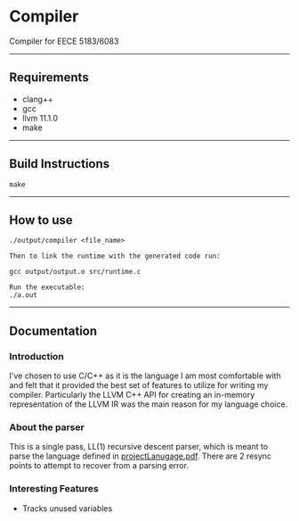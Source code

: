 # Compiler
Compiler for EECE 5183/6083
- - - -
## Requirements

* clang++
* gcc
* llvm 11.1.0
* make
- - - -
## Build Instructions
```
make
```
- - - -
## How to use
```
./output/compiler <file_name>

Then to link the runtime with the generated code run: 

gcc output/output.o src/runtime.c 

Run the executable:
./a.out 
```
- - - -
## Documentation
### Introduction
I've chosen to use C/C++ as it is the language I am most comfortable with and felt that it provided the
best set of features to utilize for writing my compiler. Particularly the LLVM C++ API for creating an
in-memory representation of the LLVM IR was the main reason for my language choice.

### About the parser
This is a single pass, LL(1) recursive descent parser, which is meant to parse the language defined in
[projectLanugage.pdf](projectLanguage.pdf). There are 2 resync points to attempt to recover from a
parsing error.

### Interesting Features
* Tracks unused variables